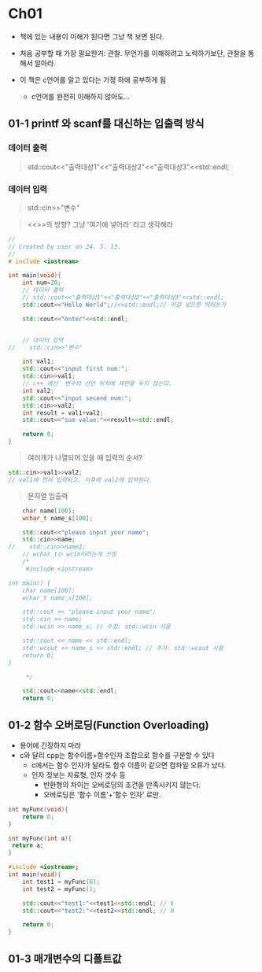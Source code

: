 # Ch01

- 책에 있는 내용이 이해가 된다면 그냥 책 보면 된다.

- 처음 공부할 때 가장 필요한거: 관찰. 무언가를 이해하려고 노력하기보단, 관찰을 통해서 알아라.
- 이 책은 c언어를 알고 있다는 가정 하에 공부하게 됨
  - c언어를 완전히 이해하지 않아도...

## 01-1 printf 와 scanf를 대신하는 입출력 방식

### 데이터 출력

> std::cout<<"출력대상1"<<"출력대상2"<<"출력대상3"<<std::endl;

### 데이터 입력

> std::cin>>"변수"

> <<>>의 방향? 그냥 '여기에 넣어라' 라고 생각해라

```cpp
//
// Created by user on 24. 5. 13.
//
# include <iostream>

int main(void){
    int num=20;
    // 데이터 출력
    // std::cout<<"출력대상1"<<"출력대상2"<<"출력대상3"<<std::endl;
    std::cout<<"Hello World";//<<std::endl;// 이걸 넣으면 띄어쓰기

    std::cout<<"enter"<<std::endl;


    // 데이터 입력
//    std::cin>>"변수"

    int val1;
    std::cout<<"input first num:";
    std::cin>>val1;
    // c++ 에선  변수의 선언 위치에 제한을 두지 않는다.
    int val2;
    std::cout<<"input second num:";
    std::cin>>val2;
    int result = val1+val2;
    std::cout<<"sum value:"<<result<<std::endl;

    return 0;
}
```

> 여러개가 나열되어 있을 때 입력의 순서?

```cpp
std::cin>>val1>>val2;
// val1에 먼저 입력되고, 이후에 val2에 입력된다.


```

> 문자열 입출력

```cpp
    char name[100];
    wchar_t name_s[100];

    std::cout<<"please input your name";
    std::cin>>name;
//    std::cin>>name2;
    // wchar_t는 wcin이라는게 쓰임
    /*
     #include <iostream>

int main() {
    char name[100];
    wchar_t name_s[100];

    std::cout << "please input your name";
    std::cin >> name;
    std::wcin >> name_s; // 수정: std::wcin 사용

    std::cout << name << std::endl;
    std::wcout << name_s << std::endl; // 추가: std::wcout 사용
    return 0;
}

     */

    std::cout<<name<<std::endl;
    return 0;
```

## 01-2 함수 오버로딩(Function Overloading)

- 용어에 긴장하지 마라
- c와 달리 cpp는 함수이름+함수인자 조합으로 함수를 구분할 수 있다
  - c에서는 함수 인자가 달라도 함수 이름이 같으면 컴파일 오류가 났다.
  - 인자 정보는 자료형, 인자 갯수 등
    - 반환형의 차이는 오버로딩의 조건을 만족시키지 않는다.
    - 오버로딩은 '함수 이름'+'함수 인자' 로만.

```cpp
int myFunc(void){
    return 0;
}

int myFunc(int a){
 return a;
}

#include <iostream>;
int main(void){
    int test1 = myFunc(6);
    int test2 = myFunc();

    std::cout<<"test1:"<<test1<<std::endl; // 6
    std::cout<<"test2:"<<test2<<std::endl; // 0

    return 0;
}
```

## 01-3 매개변수의 디폴트값
